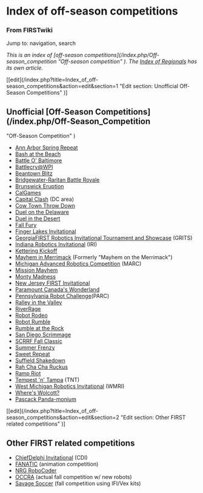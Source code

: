 

# Index of off-season competitions

### From FIRSTwiki

Jump to: navigation, search

_This is an index of [off-season competitions](/index.php/Off-
season_competition "Off-season competition" ). The [Index of
Regionals](/index.php/Index_of_Regionals "Index of Regionals" ) has its own
article._

[[edit](/index.php?title=Index_of_off-
season_competitions&action=edit&section=1 "Edit section: Unofficial Off-Season
Competitions" )]

##  Unofficial [Off-Season Competitions](/index.php/Off-Season_Competition
"Off-Season Competition" )

  * [Ann Arbor Spring Repeat](/index.php?title=Ann_Arbor_Spring_Repeat&action=edit "Ann Arbor Spring Repeat" )
  * [Bash at the Beach](/index.php/Bash_at_the_Beach "Bash at the Beach" )
  * [Battle O' Baltimore](/index.php/Battle_O%27_Baltimore "Battle O' Baltimore" )
  * [Battlecry@WPI](/index.php/Battlecry "Battlecry" )
  * [Beantown Blitz](/index.php/Beantown_Blitz "Beantown Blitz" )
  * [Bridgewater-Raritan Battle Royale](/index.php?title=Bridgewater-Raritan_Battle_Royale&action=edit "Bridgewater-Raritan Battle Royale" )
  * [Brunswick Eruption](/index.php/Brunswick_Eruption "Brunswick Eruption" )
  * [CalGames](/index.php/CalGames "CalGames" )
  * [Capital Clash](/index.php?title=Capital_Clash&action=edit "Capital Clash" ) (DC area) 
  * [Cow Town Throw Down](/index.php/Cow_Town_Throw_Down "Cow Town Throw Down" )
  * [Duel on the Delaware](/index.php?title=Duel_on_the_Delaware&action=edit "Duel on the Delaware" )
  * [Duel in the Desert](/index.php/Duel_in_the_Desert "Duel in the Desert" )
  * [Fall Fury](/index.php?title=Fall_Fury&action=edit "Fall Fury" )
  * [Finger Lakes Invitational](/index.php/Finger_Lakes_Invitational "Finger Lakes Invitational" )
  * [GeorgiaFIRST Robotics Invitational Tournament and Showcase](/index.php?title=GeorgiaFIRST_Robotics_Invitational_Tournament_and_Showcase&action=edit "GeorgiaFIRST Robotics Invitational Tournament and Showcase" ) (GRITS) 
  * [Indiana Robotics Invitational](/index.php/Indiana_Robotics_Invitational "Indiana Robotics Invitational" ) (IRI) 
  * [Kettering Kickoff](/index.php/Kettering_Kickoff "Kettering Kickoff" )
  * [Mayhem in Merrimack](/index.php/Mayhem_in_Merrimack "Mayhem in Merrimack" ) (Formerly "Mayhem on the Merrimack") 
  * [Michigan Advanced Robotics Competition](/index.php/Michigan_Advanced_Robotics_Competition "Michigan Advanced Robotics Competition" ) (MARC) 
  * [Mission Mayhem](/index.php?title=Mission_Mayhem&action=edit "Mission Mayhem" )
  * [Monty Madness](/index.php/Monty_Madness "Monty Madness" )
  * [New Jersey FIRST Invitational](/index.php?title=New_Jersey_FIRST_Invitational&action=edit "New Jersey FIRST Invitational" )
  * [Paramount Canada's Wonderland](/index.php/Paramount_Canada%27s_Wonderland "Paramount Canada's Wonderland" )
  * [Pennsylvania Robot Challenge](/index.php?title=Pennsylvania_Robot_Challenge&action=edit "Pennsylvania Robot Challenge" )(PARC) 
  * [Ralley in the Valley](/index.php?title=Ralley_in_the_Valley&action=edit "Ralley in the Valley" )
  * [RiverRage](/index.php/RiverRage "RiverRage" )
  * [Robot Rodeo](/index.php?title=Robot_Rodeo&action=edit "Robot Rodeo" )
  * [Robot Rumble](/index.php/Robot_Rumble "Robot Rumble" )
  * [Rumble at the Rock](/index.php/Rumble_at_the_Rock "Rumble at the Rock" )
  * [San Diego Scrimmage](/index.php/San_Diego_Scrimmage "San Diego Scrimmage" )
  * [SCRRF Fall Classic](/index.php?title=SCRRF_Fall_Classic&action=edit "SCRRF Fall Classic" )
  * [Summer Frenzy](/index.php?title=Summer_Frenzy&action=edit "Summer Frenzy" )
  * [Sweet Repeat](/index.php?title=Sweet_Repeat&action=edit "Sweet Repeat" )
  * [Suffield Shakedown](/index.php?title=Suffield_Shakedown&action=edit "Suffield Shakedown" )
  * [Rah Cha Cha Ruckus](/index.php/Rah_Cha_Cha_Ruckus "Rah Cha Cha Ruckus" )
  * [Ramp Riot](/index.php/Ramp_Riot "Ramp Riot" )
  * [Tempest 'n' Tampa](/index.php/Tempest_%27n%27_Tampa "Tempest 'n' Tampa" ) (TNT) 
  * [West Michigan Robotics Invitational](/index.php/West_Michigan_Robotics_Invitational "West Michigan Robotics Invitational" ) (WMRI) 
  * [Where's Wolcott?](/index.php/Where%27s_Wolcott%3F "Where's Wolcott?" )
  * [Pascack Panda-monium](/index.php/Pascack_Panda-monium "Pascack Panda-monium" )

[[edit](/index.php?title=Index_of_off-
season_competitions&action=edit&section=2 "Edit section: Other FIRST related
competitions" )]

## Other FIRST related competitions

  * [ChiefDelphi Invitational](/index.php?title=ChiefDelphi_Invitational&action=edit "ChiefDelphi Invitational" ) (CDI) 
  * [FANATIC](/index.php?title=FANATIC&action=edit "FANATIC" ) (animation competition) 
  * [NRG RoboCoder](/index.php?title=NRG_RoboCoder&action=edit "NRG RoboCoder" )
  * [OCCRA](/index.php/OCCRA "OCCRA" ) (actual fall competition w/ new robots) 
  * [Savage Soccer](/index.php/Savage_Soccer "Savage Soccer" ) (fall competition using IFI/Vex kits) 


